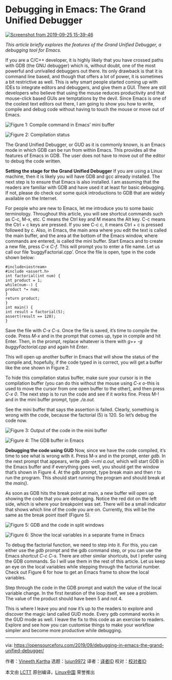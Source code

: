 [#]: collector: (lujun9972)
[#]: translator: ( )
[#]: reviewer: ( )
[#]: publisher: ( )
[#]: url: ( )
[#]: subject: (Debugging in Emacs: The Grand Unified Debugger)
[#]: via: (https://opensourceforu.com/2019/09/debugging-in-emacs-the-grand-unified-debugger/)
[#]: author: (Vineeth Kartha https://opensourceforu.com/author/vineeth-kartha/)

Debugging in Emacs: The Grand Unified Debugger
======

[![][1]][2]

_This article briefly explores the features of the Grand Unified Debugger, a debugging tool for Emacs._

If you are a C/C++ developer, it is highly likely that you have crossed paths with GDB (the GNU debugger) which is, without doubt, one of the most powerful and unrivalled debuggers out there. Its only drawback is that it is command line based, and though that offers a lot of power, it is sometimes a bit restrictive as well. This is why smart people started coming up with IDEs to integrate editors and debuggers, and give them a GUI. There are still developers who believe that using the mouse reduces productivity and that mouse-click based GUIs are temptations by the devil.
Since Emacs is one of the coolest text editors out there, I am going to show you how to write, compile and debug code without having to touch the mouse or move out of Emacs.

![Figure 1: Compile command in Emacs’ mini buffer][3]

![Figure 2: Compilation status][4]

The Grand Unified Debugger, or GUD as it is commonly known, is an Emacs mode in which GDB can be run from within Emacs. This provides all the features of Emacs in GDB. The user does not have to move out of the editor to debug the code written.

**Setting the stage for the Grand Unified Debugger**
If you are using a Linux machine, then it is likely you will have GDB and gcc already installed. The next step is to ensure that Emacs is also installed. I am assuming that the readers are familiar with GDB and have used it at least for basic debugging. If not, please do check out some quick introductions to GDB that are widely available on the Internet.

For people who are new to Emacs, let me introduce you to some basic terminology. Throughout this article, you will see shortcut commands such as C-c, M-x, etc. C means the Ctrl key and M means the Alt key. C-c means the Ctrl + c keys are pressed. If you see C-c c, it means Ctrl + c is pressed followed by c. Also, in Emacs, the main area where you edit the text is called the main buffer, and the area at the bottom of the Emacs window, where commands are entered, is called the mini buffer.
Start Emacs and to create a new file, press _C-x C-f_. This will prompt you to enter a file name. Let us call our file ‘buggyFactorial.cpp’. Once the file is open, type in the code shown below:

```
#include<iostream>
#include <assert.h>
int factorial(int num) {
int product = 1;
while(num--) {
product *= num;
}
return product;
}
int main() {
int result = factorial(5);
assert(result == 120);
}
```

Save the file with _C-x C-s_. Once the file is saved, it’s time to compile the code. Press _M-x_ and in the prompt that comes up, type in compile and hit Enter. Then, in the prompt, replace whatever is there with _g++ -g buggyFactorial.cpp_ and again hit _Enter_.

This will open up another buffer in Emacs that will show the status of the compile and, hopefully, if the code typed in is correct, you will get a buffer like the one shown in Figure 2.

To hide this compilation status buffer, make sure your cursor is in the compilation buffer (you can do this without the mouse using _C-x o_-this is used to move the cursor from one open buffer to the other), and then press _C-x 0_. The next step is to run the code and see if it works fine. Press M-! and in the mini buffer prompt, type _./a.out._

See the mini buffer that says the assertion is failed. Clearly, something is wrong with the code, because the factorial (5) is 120. So let’s debug the code now.

![Figure 3: Output of the code in the mini buffer][5]

![Figure 4: The GDB buffer in Emacs][6]

**Debugging the code using GUD**
Now, since we have the code compiled, it’s time to see what is wrong with it. Press M-x and in the prompt, enter _gdb._ In the next prompt that appears, write _gdb -i=mi a.out_, which will start GDB in the Emacs buffer and if everything goes well, you should get the window that’s shown in Figure 4.
At the gdb prompt, type break main and then r to run the program. This should start running the program and should break at the _main()_.

As soon as GDB hits the break point at main, a new buffer will open up showing the code that you are debugging. Notice the red dot on the left side, which is where your breakpoint was set. There will be a small indicator that shows which line of the code you are on. Currently, this will be the same as the break point itself (Figure 5).

![Figure 5: GDB and the code in split windows][7]

![Figure 6: Show the local variables in a separate frame in Emacs][8]

To debug the factorial function, we need to step into it. For this, you can either use the _gdb_ prompt and the gdb command step, or you can use the Emacs shortcut _C-c C-s_. There are other similar shortcuts, but I prefer using the GDB commands. So I will use them in the rest of this article.
Let us keep an eye on the local variables while stepping through the factorial number. Check out Figure 6 for how to get an Emacs frame to show the local variables.

Step through the code in the GDB prompt and watch the value of the local variable change. In the first iteration of the loop itself, we see a problem. The value of the product should have been 5 and not 4.

This is where I leave you and now it’s up to the readers to explore and discover the magic land called GUD mode. Every gdb command works in the GUD mode as well. I leave the fix to this code as an exercise to readers. Explore and see how you can customise things to make your workflow simpler and become more productive while debugging.

--------------------------------------------------------------------------------

via: https://opensourceforu.com/2019/09/debugging-in-emacs-the-grand-unified-debugger/

作者：[Vineeth Kartha][a]
选题：[lujun9972][b]
译者：[译者ID](https://github.com/译者ID)
校对：[校对者ID](https://github.com/校对者ID)

本文由 [LCTT](https://github.com/LCTT/TranslateProject) 原创编译，[Linux中国](https://linux.cn/) 荣誉推出

[a]: https://opensourceforu.com/author/vineeth-kartha/
[b]: https://github.com/lujun9972
[1]: https://i0.wp.com/opensourceforu.com/wp-content/uploads/2019/09/Screenshot-from-2019-09-25-15-39-46.png?resize=696%2C440&ssl=1 (Screenshot from 2019-09-25 15-39-46)
[2]: https://i0.wp.com/opensourceforu.com/wp-content/uploads/2019/09/Screenshot-from-2019-09-25-15-39-46.png?fit=800%2C506&ssl=1
[3]: https://i1.wp.com/opensourceforu.com/wp-content/uploads/2019/09/Figure_1.png?resize=350%2C228&ssl=1
[4]: https://i2.wp.com/opensourceforu.com/wp-content/uploads/2019/09/Figure_2.png?resize=350%2C228&ssl=1
[5]: https://i0.wp.com/opensourceforu.com/wp-content/uploads/2019/09/Figure_3.png?resize=350%2C228&ssl=1
[6]: https://i0.wp.com/opensourceforu.com/wp-content/uploads/2019/09/Figure_4.png?resize=350%2C227&ssl=1
[7]: https://i1.wp.com/opensourceforu.com/wp-content/uploads/2019/09/Figure_5.png?resize=350%2C200&ssl=1
[8]: https://i1.wp.com/opensourceforu.com/wp-content/uploads/2019/09/Figure_6.png?resize=350%2C286&ssl=1
